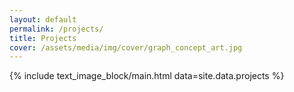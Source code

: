 ```yaml
---
layout: default
permalink: /projects/
title: Projects
cover: /assets/media/img/cover/graph_concept_art.jpg
---
```


{% include text_image_block/main.html data=site.data.projects %}

